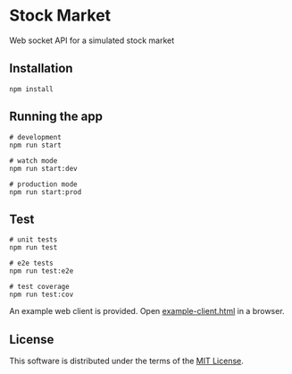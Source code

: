 # Stock Market

Web socket API for a simulated stock market

## Installation

```shell
npm install
```

## Running the app

```shell
# development
npm run start

# watch mode
npm run start:dev

# production mode
npm run start:prod
```

## Test

```shell
# unit tests
npm run test

# e2e tests
npm run test:e2e

# test coverage
npm run test:cov
```

An example web client is provided. Open [example-client.html](./example-client.html) in a browser.

## License

This software is distributed under the terms of the [MIT License](/LICENSE).
